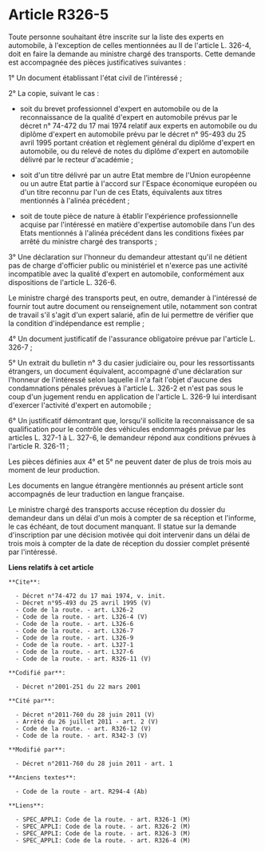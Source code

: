 # Article R326-5

Toute personne souhaitant être inscrite sur la liste des experts en automobile, à l'exception de celles mentionnées au II de
l'article L. 326-4, doit en faire la demande au ministre chargé des transports. Cette demande est accompagnée des pièces
justificatives suivantes : 

1° Un document établissant l'état civil de l'intéressé ; 

2° La copie, suivant le cas :

- soit du brevet professionnel d'expert en automobile ou de la reconnaissance de la qualité d'expert en automobile prévus par
le décret n° 74-472 du 17 mai 1974 relatif aux experts en automobile ou du diplôme d'expert en automobile prévu par le décret
n° 95-493 du 25 avril 1995 portant création et règlement général du diplôme d'expert en automobile, ou du relevé de notes du
diplôme d'expert en automobile délivré par le recteur d'académie ;

- soit d'un titre délivré par un autre Etat membre de l'Union européenne ou un autre Etat partie à l'accord sur l'Espace
économique européen ou d'un titre reconnu par l'un de ces Etats, équivalents aux titres mentionnés à l'alinéa précédent ;

- soit de toute pièce de nature à établir l'expérience professionnelle acquise par l'intéressé en matière d'expertise
automobile dans l'un des Etats mentionnés à l'alinéa précédent dans les conditions fixées par arrêté du ministre chargé des
transports ; 

3° Une déclaration sur l'honneur du demandeur attestant qu'il ne détient pas de charge d'officier public ou ministériel et
n'exerce pas une activité incompatible avec la qualité d'expert en automobile, conformément aux dispositions de l'article L.
326-6. 

Le ministre chargé des transports peut, en outre, demander à l'intéressé de fournir tout autre document ou renseignement
utile, notamment son contrat de travail s'il s'agit d'un expert salarié, afin de lui permettre de vérifier que la condition
d'indépendance est remplie ; 

4° Un document justificatif de l'assurance obligatoire prévue par l'article L. 326-7 ; 

5° Un extrait du bulletin n° 3 du casier judiciaire ou, pour les ressortissants étrangers, un document équivalent, accompagné
d'une déclaration sur l'honneur de l'intéressé selon laquelle il n'a fait l'objet d'aucune des condamnations pénales prévues
à l'article L. 326-2 et n'est pas sous le coup d'un jugement rendu en application de l'article L. 326-9 lui interdisant
d'exercer l'activité d'expert en automobile ; 

6° Un justificatif démontrant que, lorsqu'il sollicite la reconnaissance de sa qualification pour le contrôle des véhicules
endommagés prévue par les articles L. 327-1 à L. 327-6, le demandeur répond aux conditions prévues à l'article R. 326-11 ; 

Les pièces définies aux 4° et 5° ne peuvent dater de plus de trois mois au moment de leur production. 

Les documents en langue étrangère mentionnés au présent article sont accompagnés de leur traduction en langue française. 

Le ministre chargé des transports accuse réception du dossier du demandeur dans un délai d'un mois à compter de sa réception
et l'informe, le cas échéant, de tout document manquant. Il statue sur la demande d'inscription par une décision motivée qui
doit intervenir dans un délai de trois mois à compter de la date de réception du dossier complet présenté par l'intéressé.

**Liens relatifs à cet article**

	**Cite**:

	  - Décret n°74-472 du 17 mai 1974, v. init.
	  - Décret n°95-493 du 25 avril 1995 (V)
	  - Code de la route. - art. L326-2
	  - Code de la route. - art. L326-4 (V)
	  - Code de la route. - art. L326-6
	  - Code de la route. - art. L326-7
	  - Code de la route. - art. L326-9
	  - Code de la route. - art. L327-1
	  - Code de la route. - art. L327-6
	  - Code de la route. - art. R326-11 (V)

	**Codifié par**:

	  - Décret n°2001-251 du 22 mars 2001

	**Cité par**:

	  - Décret n°2011-760 du 28 juin 2011 (V)
	  - Arrêté du 26 juillet 2011 - art. 2 (V)
	  - Code de la route. - art. R326-12 (V)
	  - Code de la route. - art. R342-3 (V)

	**Modifié par**:

	  - Décret n°2011-760 du 28 juin 2011 - art. 1

	**Anciens textes**:

	  - Code de la route - art. R294-4 (Ab)

	**Liens**:

	  - SPEC_APPLI: Code de la route. - art. R326-1 (M)
	  - SPEC_APPLI: Code de la route. - art. R326-2 (M)
	  - SPEC_APPLI: Code de la route. - art. R326-3 (M)
	  - SPEC_APPLI: Code de la route. - art. R326-4 (M)
